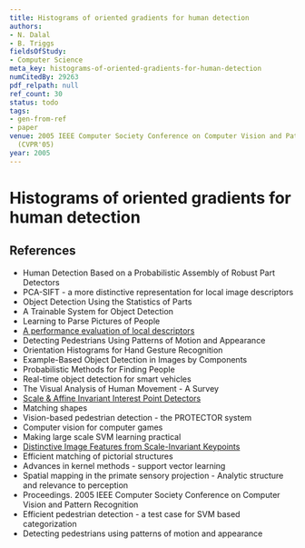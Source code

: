 ```yaml
---
title: Histograms of oriented gradients for human detection
authors:
- N. Dalal
- B. Triggs
fieldsOfStudy:
- Computer Science
meta_key: histograms-of-oriented-gradients-for-human-detection
numCitedBy: 29263
pdf_relpath: null
ref_count: 30
status: todo
tags:
- gen-from-ref
- paper
venue: 2005 IEEE Computer Society Conference on Computer Vision and Pattern Recognition
  (CVPR'05)
year: 2005
---
```


# Histograms of oriented gradients for human detection

## References

- Human Detection Based on a Probabilistic Assembly of Robust Part Detectors
- PCA-SIFT - a more distinctive representation for local image descriptors
- Object Detection Using the Statistics of Parts
- A Trainable System for Object Detection
- Learning to Parse Pictures of People
- [A performance evaluation of local descriptors](./a-performance-evaluation-of-local-descriptors.md)
- Detecting Pedestrians Using Patterns of Motion and Appearance
- Orientation Histograms for Hand Gesture Recognition
- Example-Based Object Detection in Images by Components
- Probabilistic Methods for Finding People
- Real-time object detection for smart vehicles
- The Visual Analysis of Human Movement - A Survey
- [Scale & Affine Invariant Interest Point Detectors](./scale-affine-invariant-interest-point-detectors.md)
- Matching shapes
- Vision-based pedestrian detection - the PROTECTOR system
- Computer vision for computer games
- Making large scale SVM learning practical
- [Distinctive Image Features from Scale-Invariant Keypoints](./distinctive-image-features-from-scale-invariant-keypoints.md)
- Efficient matching of pictorial structures
- Advances in kernel methods - support vector learning
- Spatial mapping in the primate sensory projection - Analytic structure and relevance to perception
- Proceedings. 2005 IEEE Computer Society Conference on Computer Vision and Pattern Recognition
- Efficient pedestrian detection - a test case for SVM based categorization
- Detecting pedestrians using patterns of motion and appearance
